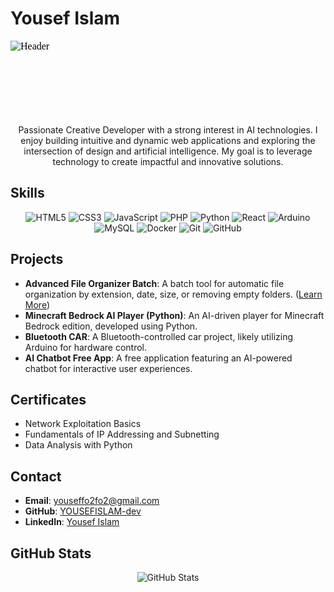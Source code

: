 # Yousef Islam

<p align="center">
<iframe srcdoc='<html><body style="margin:0"><img src="https://capsule-render.vercel.app/api?text=Hey%20there!%20I%27m%20Yousef&animation=fadeIn&type=waving&color=gradient&height=100" alt="Header" style="width:100%;height:auto" /></body></html>' 
        frameborder="0" 
        style="width:100%;height:120px;" 
        scrolling="no">
</iframe>

</p>

<p align="center">Passionate Creative Developer with a strong interest in AI technologies. I enjoy building intuitive and dynamic web applications and exploring the intersection of design and artificial intelligence. My goal is to leverage technology to create impactful and innovative solutions.</p>

## Skills

<p align="center">
  <img src="https://img.shields.io/badge/html5-%23E34F26.svg?style=for-the-badge&logo=html5&logoColor=white" alt="HTML5" />
  <img src="https://img.shields.io/badge/css3-%231572B6.svg?style=for-the-badge&logo=css3&logoColor=white" alt="CSS3" />
  <img src="https://img.shields.io/badge/javascript-%23323330.svg?style=for-the-badge&logo=javascript&logoColor=%23F7DF1E" alt="JavaScript" />
  <img src="https://img.shields.io/badge/php-%23777BB4.svg?style=for-the-badge&logo=php&logoColor=white" alt="PHP" />
  <img src="https://img.shields.io/badge/python-3670A0?style=for-the-badge&logo=python&logoColor=ffdd54" alt="Python" />
  <img src="https://img.shields.io/badge/react-%2320232a.svg?style=for-the-badge&logo=react&logoColor=%2361DAFB" alt="React" />
  <img src="https://img.shields.io/badge/arduino-00979D?style=for-the-badge&logo=arduino&logoColor=white" alt="Arduino" />
  <img src="https://img.shields.io/badge/mysql-4479A1.svg?style=for-the-badge&logo=mysql&logoColor=white" alt="MySQL" />
  <img src="https://img.shields.io/badge/docker-%230db7ed.svg?style=for-the-badge&logo=docker&logoColor=white" alt="Docker" />
  <img src="https://img.shields.io/badge/git-%23F05033.svg?style=for-the-badge&logo=git&logoColor=white" alt="Git" />
  <img src="https://img.shields.io/badge/github-%23121011.svg?style=for-the-badge&logo=github&logoColor=white" alt="GitHub" />
</p>

## Projects

- **Advanced File Organizer Batch**: A batch tool for automatic file organization by extension, date, size, or removing empty folders. ([Learn More](https://yousef-dev.tech/selfhosted/organizer_web.shtml))
- **Minecraft Bedrock AI Player (Python)**: An AI-driven player for Minecraft Bedrock edition, developed using Python.
- **Bluetooth CAR**: A Bluetooth-controlled car project, likely utilizing Arduino for hardware control.
- **AI Chatbot Free App**: A free application featuring an AI-powered chatbot for interactive user experiences.

## Certificates

- Network Exploitation Basics
- Fundamentals of IP Addressing and Subnetting
- Data Analysis with Python

## Contact

- **Email**: [youseffo2fo2@gmail.com](mailto:youseffo2fo2@gmail.com)
- **GitHub**: [YOUSEFISLAM-dev](https://github.com/YOUSEFISLAM-dev)
- **LinkedIn**: [Yousef Islam](https://eg.linkedin.com/in/yousef-islam-470788287)

## GitHub Stats

<p align="center">
  <img src="https://github-readme-stats.vercel.app/api?username=YOUSEFISLAM-dev&show_icons=true&theme=radical" alt="GitHub Stats" />
</p>
